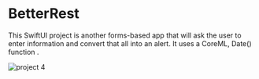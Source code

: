 # BetterRest
This SwiftUI project is another forms-based app that will ask the user to enter information and convert that all into an alert. It uses a CoreML, Date() function .

![project 4](https://user-images.githubusercontent.com/52813885/115393679-ae6d5580-a201-11eb-80fc-848f060b2e7e.gif)

